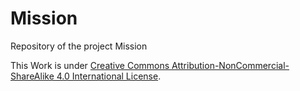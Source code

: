 # Mission
Repository of the project Mission 


This Work is under [Creative Commons Attribution-NonCommercial-ShareAlike 4.0 International License](https://creativecommons.org/licenses/by-nc-sa/4.0/legalcode).
